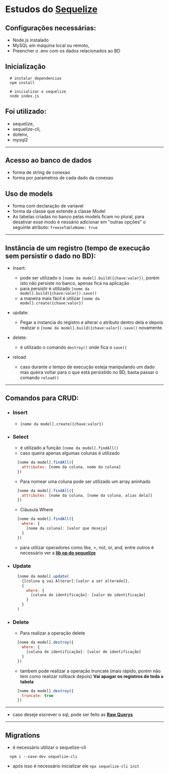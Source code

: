 # Estudos do [Sequelize](https://sequelize.org/master/manual/getting-started.html)

## Configurações necessárias:

- Node.js instalado
- MySQL em máquina local ou remoto,
- Preencher o .env com os dados relacionados ao BD

## Inicialização

```shell
  # instalar dependencias
  npm install

  # inicializar o sequelize
  node index.js
```

## Foi utilizado:

- sequelize,
- sequelize-cli,
- dotenv,
- mysql2

---

## Acesso ao banco de dados

- forma de string de conexao
- forma por parametros de cada dado da conexao

## Uso de models

- forma com declaração de variavel
- forma da classe que extende a classe Model
- As tabelas criadas no banco pelas models ficam no plural, para desativar esse modo é nessário adicionar em "outras opções" o seguinte atributo: `freezeTableName: true`

---

## Instância de um registro (tempo de execução sem persistir o dado no BD):

- Insert:

  - pode ser utilizado o `[nome da model].build({chave:valor})`, porém isto não persiste no banco, apenas fica na aplicação
  - para persistir é utilizado `[nome da model].build({chave:valor}).save()`
  - a maneira mais fácil é utilizar `[nome da model].create({chave:valor})`

- update:

  - Pegar a instancia do registro e alterar o atributo dentro dela e depois realizar o `[nome da model].build({chave:valor}).save()` novamente.

- delete:

  - é utilizado o comando `destroy()` onde fica o `save()`

- reload
  - caso durante o tempo de execução esteja manipulando um dado mas queira voltar para o que está persistido no BD, basta passar o comando `reload()`

---

## Comandos para CRUD:

- ### Insert

  - `[nome da model].create({chave:valor})`

- ### Select

  - é utilizado a função `[nome da model].findAll()`
  - caso queira apenas algumas colunas é utilizado

  ```javascript
    [nome da model].findAll({
      attributes: [nome da coluna, nome da coluna]
    })
  ```

  - Para nomear uma coluna pode ser utilizado um array aninhado

  ```javascript
    [nome da model].findAll({
      attributes: [nome da coluna, [nome da coluna, alias dela]]
    })
  ```

  - Cláusula Where

  ```javascript
    [nome da model].findAll({
      where: {
        [nome da coluna]: [valor que deseja]
      }
    })
  ```

  - para utilizar operadores como like, >, not, or, and, entre outros é necessário ver a [**lib op do sequelize**](https://sequelize.org/master/manual/model-querying-basics.html#operators)

- ### Update

  ```JavaScript
    [nome da model].update(
      {[coluna q vai Alterar]:[valor a ser alterado]},
      {
        where: {
          [coluna de identificação]: [valor de identificação]
        }
      }
    )
  ```

- ### Delete

  - Para realizar a operação delete

  ```JavaScript
    [nome da model].destroy({
      where: {
        [coluna de identificação]: [valor de identificação]
      }
    })
  ```

  - tambem pode realizar a operação truncate (mais rápido, porém não tem como realizar rollback depois) **Vai apagar os registros de toda a tabela**

  ```JavaScript
    [nome da model].destroy({
      truncate: true
    })
  ```
---

- caso deseje escrever o sql, pode ser feito as [**Raw Querys**](https://sequelize.org/master/manual/raw-queries.html)

---

## Migrations
- é necessário utilizar o sequelize-cli 
```
  npm i --save-dev sequelize-cli 
```
- após isso é necessário inicializar ele `npx sequelize-cli init` 

